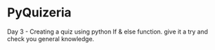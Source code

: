 # PyQuizeria
Day 3 - Creating a quiz using python If &amp; else function. give it a try and check you general knowledge.
